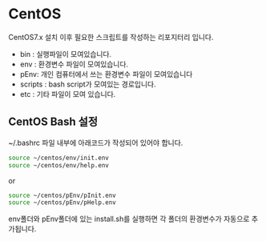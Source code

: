# CentOS

CentOS7.x 설치 이후 필요한 스크립트를 작성하는 리포지터리 입니다.

- bin : 실행파일이 모여있습니다.
- env : 환경변수 파일이 모여있습니다.
- pEnv: 개인 컴퓨터에서 쓰는 환경변수 파일이 모여있습니다
- scripts : bash script가 모여있는 경로입니다.
- etc : 기타 파일이 모여 있습니다.

## CentOS Bash 설정
~/.bashrc 파일 내부에 아래코드가 작성되어 있어야 합니다.
```bash
source ~/centos/env/init.env
source ~/centos/env/help.env
```
or
```bash
source ~/centos/pEnv/pInit.env
source ~/centos/pEnv/pHelp.env
```
env폴더와 pEnv폴더에 있는 install.sh를 실행하면 각 폴더의 환경변수가 자동으로 추가됩니다.

